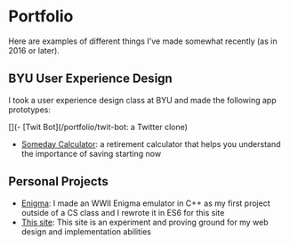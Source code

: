 # Portfolio

Here are examples of different things I've made somewhat recently (as in 2016 or later).

## BYU User Experience Design

I took a user experience design class at BYU and made the following app prototypes:

[](- [Twit Bot](/portfolio/twit-bot: a Twitter clone)
- [Someday Calculator](/portfolio/someday-calc): a retirement calculator that helps you understand the importance of saving starting now

## Personal Projects

- [Enigma](/portfolio/enigma): I made an WWII Enigma emulator in C++ as my first project outside of a CS class and I rewrote it in ES6 for this site
- [This site](/): This site is an experiment and proving ground for my web design and implementation abilities
